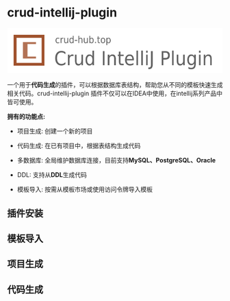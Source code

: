 # crud-intellij-plugin

![](./crud-intellij-plugin.png)

一个用于**代码生成**的插件，可以根据数据库表结构，帮助您从不同的模板快速生成相关代码。crud-intellij-plugin 插件不仅可以在IDEA中使用，在intellij系列产品中皆可使用。

**拥有的功能点:**

- 项目生成: 创建一个新的项目

- 代码生成: 在已有项目中，根据表结构生成代码

- 多数据库: 全局维护数据库连接，目前支持**MySQL、PostgreSQL、Oracle**

- DDL: 支持从**DDL**生成代码

- 模板导入: 按需从模板市场或使用访问令牌导入模板

## 插件安装

## 模板导入

## 项目生成

## 代码生成

